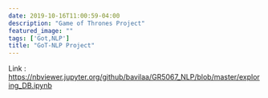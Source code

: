 ```yaml
---
date: 2019-10-16T11:00:59-04:00
description: "Game of Thrones Project"
featured_image: ""
tags: ['Got,NLP']
title: "GoT-NLP Project"
---
```


Link :
https://nbviewer.jupyter.org/github/bavilaa/GR5067_NLP/blob/master/exploring_DB.ipynb